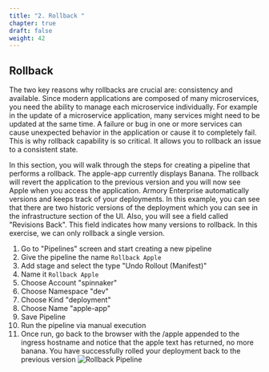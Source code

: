 ```yaml
---
title: "2. Rollback "
chapter: true
draft: false
weight: 42
---
```


## Rollback

The two key reasons why rollbacks are crucial are: consistency and available. Since modern applications are composed of many microservices, you need the ability to manage each microservice individually. For example in the update of a microservice application, many services might need to be updated at the same time. A failure or bug in one or more services can cause unexpected behavior in the application or cause it to completely fail. This is why rollback capability is so critical. It allows you to rollback an issue to a consistent state. 

In this section, you will walk through the steps for creating a pipeline that performs a rollback. The apple-app currently displays Banana. The rollback will revert the application to the previous version and you will now see Apple when you access the application. Armory Enterprise automatically versions and keeps track of your deployments. In this example, you can see that there are two historic versions of the deployment which you can see in the infrastructure section of the UI. Also, you will see a field called "Revisions Back". This field indicates how many versions to rollback. In this exercise, we can only rollback a single version.

1. Go to "Pipelines" screen and start creating a new pipeline
1. Give the pipeline the name `Rollback Apple`
2. Add stage and select the type "Undo Rollout (Manifest)"
3. Name it `Rollback Apple`
4. Choose Account "spinnaker"
5. Choose Namespace "dev"
6. Choose Kind "deployment"
7. Choose Name "apple-app"
8. Save Pipeline
9. Run the pipeline via manual execution
10. Once run, go back to the browser with the /apple appended to the ingress hostname and notice that the apple text has returned, no more banana. You have successfully rolled your deployment back to the previous version
![Rollback Pipeline](/images/armory-rollback-pipeline.png)
